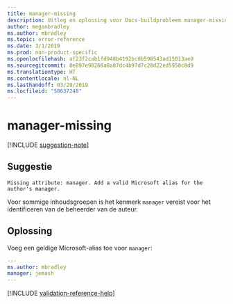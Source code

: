 ```yaml
---
title: manager-missing
description: Uitleg en oplossing voor Docs-buildprobleem manager-missing
author: meganbradley
ms.author: mbradley
ms.topic: error-reference
ms.date: 3/1/2019
ms.prod: non-product-specific
ms.openlocfilehash: af23f2cab1fd948b4192bc0b598543ad15013ae0
ms.sourcegitcommit: 8e897e90268a8a87dc4b97d7c28d22ed5950c8d9
ms.translationtype: HT
ms.contentlocale: nl-NL
ms.lasthandoff: 03/29/2019
ms.locfileid: "58637248"
---
```

# <a name="manager-missing"></a>manager-missing

[!INCLUDE [suggestion-note](includes/suggestion-note.md)]

## <a name="suggestion"></a>Suggestie

`Missing attribute: manager. Add a valid Microsoft alias for the author's manager.`

Voor sommige inhoudsgroepen is het kenmerk `manager` vereist voor het identificeren van de beheerder van de auteur.

## <a name="resolution"></a>Oplossing

Voeg een geldige Microsoft-alias toe voor `manager`:

```yml
---
ms.author: mbradley
manager: jemash
---
```

<!--make sure to add this file to your includes folder and verify the path-->
[!INCLUDE [validation-reference-help](includes/validation-reference-help.md)]
